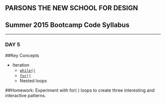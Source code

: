 ## PARSONS THE NEW SCHOOL FOR DESIGN
## Summer 2015 Bootcamp Code Syllabus
-------------------------------------------------------------------

### DAY 5

##Key Concepts
* Iteration
  * [`while()`](http://processing.org/reference/while.html)
  * [`for()`](http://processing.org/reference/for.html)
  * Nested loops
  
##Homework:
Experiment with for( ) loops to create three interesting and interactive patterns.
